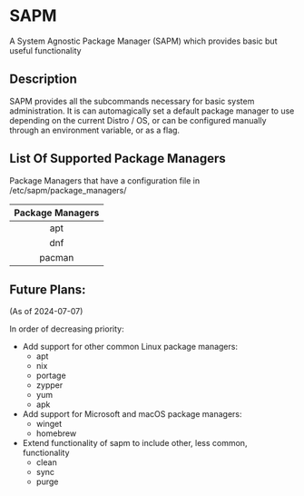 # SAPM

A System Agnostic Package Manager (SAPM) which provides basic but useful functionality

## Description

SAPM provides all the subcommands necessary for basic system administration. It is can automagically set a default package manager to use depending on the current Distro / OS, or can be configured manually through an environment variable, or as a flag.       

## List Of Supported Package Managers

Package Managers that have a configuration file in /etc/sapm/package_managers/

| Package Managers |
| :--------------: |
|       apt        |
|       dnf        |
|      pacman      |

## Future Plans:
(As of 2024-07-07)

In order of decreasing priority:

* Add support for other common Linux package managers: 
  * apt
  * nix
  * portage
  * zypper
  * yum
  * apk
* Add support for Microsoft and macOS package managers:
  * winget
  * homebrew
* Extend functionality of sapm to include other, less common, functionality
  * clean
  * sync
  * purge
